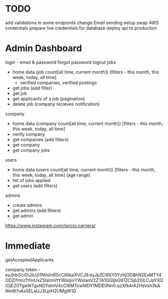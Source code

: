 # TODO
add validations in some endpoints
change Email sending setup
swap AWS credentials
prepare live credentials for database
deploy api to production

# Admin Dashboard
login - email & password
forgot password 
logout
jobs
 - home data (job count[all time, current month]) [filters - this month, this week, today, all time]
   - verified companies, verified postings
 - get jobs (add filter)
 - get job
 - get applicants of a job (pagination)
 - delete job (company recieves notification)

company
 - home data (company count[all time, current month]) [filters - this month, this week, today, all time]
 - verify company
 - get companies (add filters)
 - get company
 - get company jobs

users
 - home data (users count[all time, current month]) [filters - this month, this week, today, all time] (age range)
 - list of jobs applied
 - get users (add filters)

 admins
 - create admins
 - get admins (add filters)
 - get admin

https://www.instagram.com/lancio.carriera/


# Immediate
getAcceptedApplicants


company token - 
eyJhbGciOiJIUzI1NiIsInR5cCI6IkpXVCJ9.eyJpZCI6IjY0YzhjODBhN2ExMTY4ODZiYmU1YmUxZSIsImVtYWlsIjoiYWxlanV2ZTA1QGljbG91ZC5jb20iLCJpYXQiOjE2OTgwNTgxNDYsImV4cCI6MTcwMDY1MDE0Nn0.qzXfk4rA2HsVsh3kANm6t1vAx5ELaUJ3LpiH2UMgW1Q